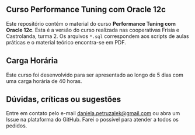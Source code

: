 ## Curso Performance Tuning com Oracle 12c

Este repositório contém o material do curso **Performance Tuning com Oracle 12c**. Esta é a versão do curso realizada nas cooperativas Frísia e Castrolanda, turma 2. Os arquivos `*.sql` correspondem aos scripts de aulas práticas e o material teórico encontra-se em PDF.

## Carga Horária

Este curso foi desenvolvido para ser apresentado ao longo de 5 dias com uma carga horária de 40 horas.

## Dúvidas, críticas ou sugestões

Entre em contato pelo e-mail daniela.petruzalek@gmail.com ou abra um Issue na plataforma do GitHub. Farei o possível para atender a todos os pedidos.
